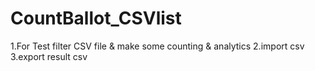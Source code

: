 # CountBallot_CSVlist
1.For Test filter CSV file & make some counting & analytics
2.import csv
3.export result csv
